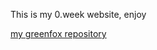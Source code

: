 This is my 0.week website, enjoy

[my greenfox repository](https://github.com/green-fox-academy/sabyanna)
